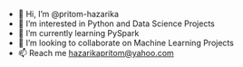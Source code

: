 - 👋 Hi, I’m @pritom-hazarika
- 👀 I’m interested in Python and Data Science Projects
- 🌱 I’m currently learning PySpark
- 💞️ I’m looking to collaborate on Machine Learning Projects
- 📫 Reach me hazarikapritom@yahoo.com

<!---
pritom-hazarika/pritom-hazarika is a ✨ special ✨ repository because its `README.md` (this file) appears on your GitHub profile.
You can click the Preview link to take a look at your changes.
--->
